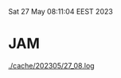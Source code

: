 Sat 27 May 08:11:04 EEST 2023
# JAM
<a href='./cache/202305/27_08.log'>./cache/202305/27_08.log</a>

